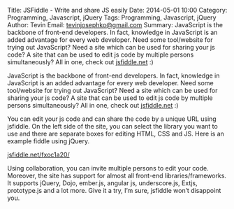 Title: JSFiddle - Write and share JS easily
Date: 2014-05-01 10:00 
Category: Programming, Javascript, jQuery
Tags: Programming, Javascript, jQuery  
Author: Tevin
Email:	 tevinjosephko@gmail.com
Summary: JavaScript is the backbone of front-end developers. In fact, knowledge in JavaScript is an added advantage for every web developer. Need some tool/website for trying out JavaScript? Need a site which can be used for sharing your js code? A site that can be used to edit js code by multiple persons simultaneously? All in one, check out [jsfiddle.net](http://jsfiddle.net) :)

JavaScript is the backbone of front-end developers. In fact, knowledge in JavaScript is an added advantage for every web developer. Need some tool/website for trying out JavaScript? Need a site which can be used for sharing your js code? A site that can be used to edit js code by multiple persons simultaneously? All in one, check out [jsfiddle.net](http://jsfiddle.net) :)

You can edit your js code and can share the code by a unique URL using jsfiddle. On the left side of the site, you can select the library you want to use and there are separate boxes for editing HTML, CSS and JS. Here is an example fiddle using jQuery.

[jsfiddle.net/fxoc1a20/](http://jsfiddle.net/fxoc1a20/)

Using collaboration, you can invite multiple persons to edit your code. Moreover, the site has support for almost all front-end libraries/frameworks. It supports jQuery, Dojo, ember.js, angular js, underscore.js, Extjs, prototype.js and a lot more. Give it a try, I’m sure, jsfiddle won’t disappoint you. 